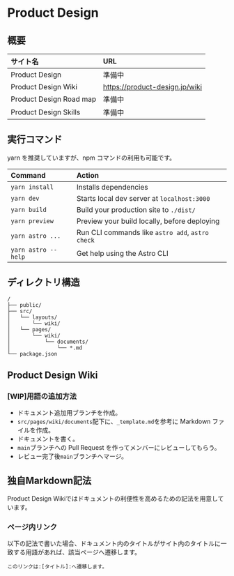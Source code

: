 # Product Design

## 概要

| サイト名                 | URL                            |
| :---------------------- | :----------------------------- |
| Product Design          | 準備中                          |
| Product Design Wiki     | https://product-design.jp/wiki |
| Product Design Road map | 準備中                          |
| Product Design Skills   | 準備中                          |

## 実行コマンド

yarn を推奨していますが、npm コマンドの利用も可能です。

| Command             | Action                                           |
| :------------------ | :----------------------------------------------- |
| `yarn install`      | Installs dependencies                            |
| `yarn dev`          | Starts local dev server at `localhost:3000`      |
| `yarn build`        | Build your production site to `./dist/`          |
| `yarn preview`      | Preview your build locally, before deploying     |
| `yarn astro ...`    | Run CLI commands like `astro add`, `astro check` |
| `yarn astro --help` | Get help using the Astro CLI                     |

## ディレクトリ構造

```
/
├── public/
├── src/
│   └── layouts/
│       └── wiki/
│   └── pages/
│       └── wiki/
│           └── documents/
│               └── *.md
└── package.json
```
## Product Design Wiki
### [WIP]用語の追加方法

- ドキュメント追加用ブランチを作成。
- `src/pages/wiki/documents`配下に、`_template.md`を参考に Markdown ファイルを作成。
- ドキュメントを書く。
- `main`ブランチへの Pull Request を作ってメンバーにレビューしてもらう。
- レビュー完了後`main`ブランチへマージ。

## 独自Markdown記法

Product Design Wikiではドキュメントの利便性を高めるための記法を用意しています。

### ページ内リンク

以下の記法で書いた場合、ドキュメント内のタイトルがサイト内のタイトルに一致する用語があれば、該当ページへ遷移します。

```
このリンクは:[タイトル]:へ遷移します。
```
